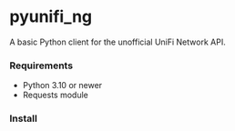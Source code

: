 # pyunifi_ng

A basic Python client for the unofficial UniFi Network API.

### Requirements

 - Python 3.10 or newer
 - Requests module

 ### Install

